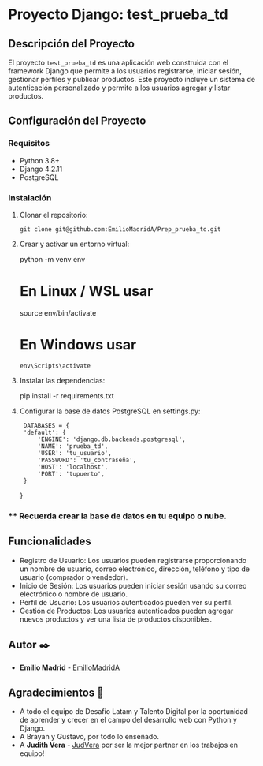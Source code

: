 # Proyecto Django: test_prueba_td

## Descripción del Proyecto

El proyecto `test_prueba_td` es una aplicación web construida con el framework Django que permite a los usuarios registrarse, iniciar sesión, gestionar perfiles y publicar productos. Este proyecto incluye un sistema de autenticación personalizado y permite a los usuarios agregar y listar productos.

## Configuración del Proyecto

### Requisitos

- Python 3.8+
- Django 4.2.11
- PostgreSQL

### Instalación

1. Clonar el repositorio:

   ```ssh
   git clone git@github.com:EmilioMadridA/Prep_prueba_td.git

2. Crear y activar un entorno virtual:

    python -m venv env
    # En Linux / WSL usar
    source env/bin/activate  
    # En Windows usar 
    `env\Scripts\activate`

3. Instalar las dependencias:

    pip install -r requirements.txt

4. Configurar la base de datos PostgreSQL en settings.py:

        DATABASES = {
        'default': {
            'ENGINE': 'django.db.backends.postgresql',
            'NAME': 'prueba_td',
            'USER': 'tu_usuario',
            'PASSWORD': 'tu_contraseña',
            'HOST': 'localhost',
            'PORT': 'tupuerto',
        }
    }

### ** Recuerda crear la base de datos en tu equipo o nube.

## Funcionalidades

- Registro de Usuario: Los usuarios pueden registrarse proporcionando un nombre de usuario, correo electrónico, dirección, teléfono y tipo de usuario (comprador o vendedor).
- Inicio de Sesión: Los usuarios pueden iniciar sesión usando su correo electrónico o nombre de usuario.
- Perfil de Usuario: Los usuarios autenticados pueden ver su perfil.
- Gestión de Productos: Los usuarios autenticados pueden agregar nuevos productos y ver una lista de productos disponibles.

## Autor ✒️

- **Emilio Madrid** - [EmilioMadridA](https://github.com/EmilioMadridA)

## Agradecimientos 🎁

- A todo el equipo de Desafio Latam y Talento Digital por la oportunidad de aprender y crecer en el campo del desarrollo web con Python y Django.
- A Brayan y Gustavo, por todo lo enseñado.
- A **Judith Vera** - [JudVera](https://github.com/JudVera) por ser la mejor partner en los trabajos en equipo!